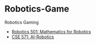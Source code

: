 # Robotics-Game
Robotics Gaming

- [ Robotics 501: Mathematics for Robotics](https://www.youtube.com/playlist?list=PLdPQZLMHRjDIzO99aE7yAtdOHSVHMXfYH)
- [CSE 571: AI-Robotics](https://courses.cs.washington.edu/courses/cse571/23sp/)
  

